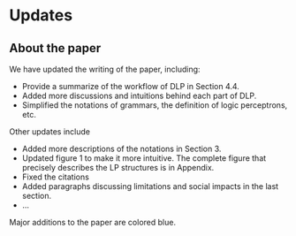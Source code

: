 # Updates

## About the paper

We have updated the writing of the paper, including:
- Provide a summarize of the workflow of DLP in Section 4.4.
- Added more discussions and intuitions behind each part of DLP.
- Simplified the notations of grammars, the definition of logic perceptrons, etc.
  
Other updates include
- Added more descriptions of the notations in Section 3.
- Updated figure 1 to make it more intuitive. The complete figure that precisely describes the LP structures is in Appendix.
- Fixed the citations
- Added paragraphs discussing limitations and social impacts in the last section.
- ...

Major additions to the paper are colored blue.
